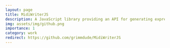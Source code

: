 ```yaml
---
layout: page
title: MidiWriterJS
description: A JavaScript library providing an API for generating expressive multi-track MIDI files and JSON.
img: assets/img/github.png
importance: 1
category: work
redirect: https://github.com/grimmdude/MidiWriterJS
---
```

